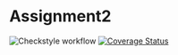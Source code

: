 # Assignment2
![Checkstyle workflow](https://github.com/MarcoCappellari/Assignment2/actions/workflows/checkstyle.yml/badge.svg)
[![Coverage Status](https://coveralls.io/repos/github/MarcoCappellari/Assignment2/badge.svg?branch=main)](https://coveralls.io/github/MarcoCappellari/Assignment2?branch=main)